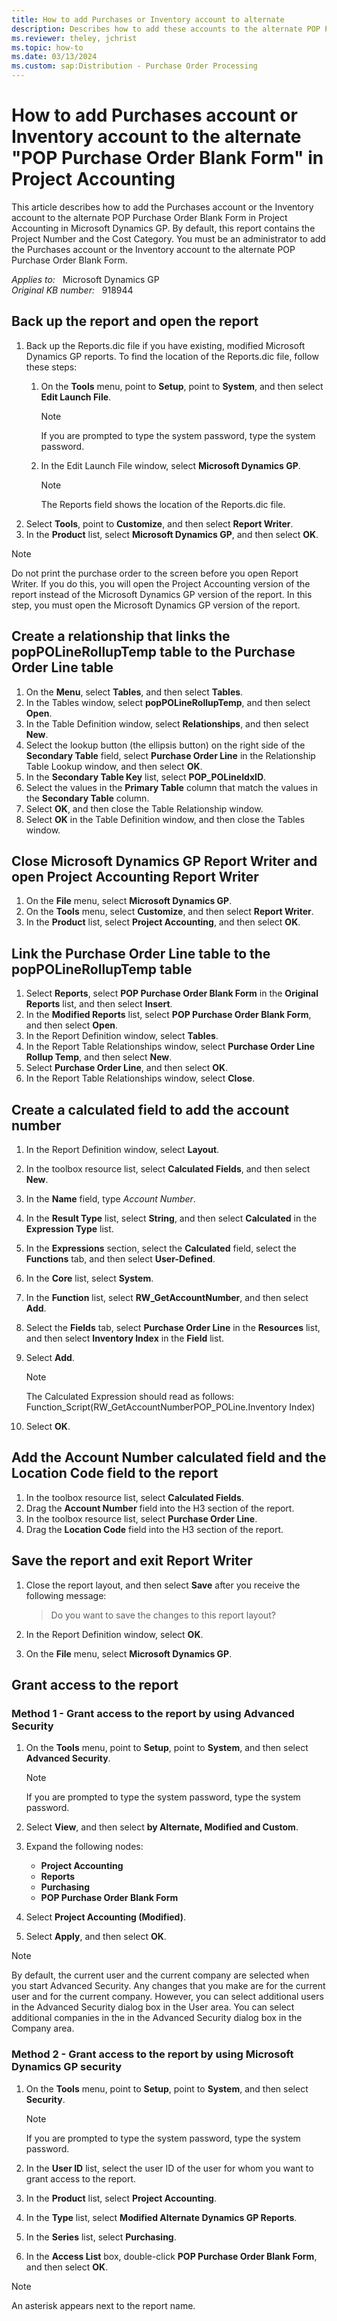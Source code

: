 ```yaml
---
title: How to add Purchases or Inventory account to alternate
description: Describes how to add these accounts to the alternate POP Purchase Order Blank Form. By default, this report contains the Project Number and the Cost Category. You must be an administrator to complete these steps.
ms.reviewer: theley, jchrist
ms.topic: how-to
ms.date: 03/13/2024
ms.custom: sap:Distribution - Purchase Order Processing
---
```

# How to add Purchases account or Inventory account to the alternate "POP Purchase Order Blank Form" in Project Accounting

This article describes how to add the Purchases account or the Inventory account to the alternate POP Purchase Order Blank Form in Project Accounting in Microsoft Dynamics GP. By default, this report contains the Project Number and the Cost Category. You must be an administrator to add the Purchases account or the Inventory account to the alternate POP Purchase Order Blank Form.

_Applies to:_ &nbsp; Microsoft Dynamics GP  
_Original KB number:_ &nbsp; 918944

## Back up the report and open the report

1. Back up the Reports.dic file if you have existing, modified Microsoft Dynamics GP reports. To find the location of the Reports.dic file, follow these steps:
   1. On the **Tools** menu, point to **Setup**, point to **System**, and then select **Edit Launch File**.

        > [!NOTE]
        > If you are prompted to type the system password, type the system password.
   2. In the Edit Launch File window, select **Microsoft Dynamics GP**.

        > [!NOTE]
        > The Reports field shows the location of the Reports.dic file.
2. Select **Tools**, point to **Customize**, and then select **Report Writer**.
3. In the **Product** list, select **Microsoft Dynamics GP**, and then select **OK**.

> [!NOTE]
> Do not print the purchase order to the screen before you open Report Writer. If you do this, you will open the Project Accounting version of the report instead of the Microsoft Dynamics GP version of the report. In this step, you must open the Microsoft Dynamics GP version of the report.

## Create a relationship that links the popPOLineRollupTemp table to the Purchase Order Line table

1. On the **Menu**, select **Tables**, and then select **Tables**.
2. In the Tables window, select **popPOLineRollupTemp**, and then select **Open**.
3. In the Table Definition window, select **Relationships**, and then select **New**.
4. Select the lookup button (the ellipsis button) on the right side of the **Secondary Table** field, select **Purchase Order Line** in the Relationship Table Lookup window, and then select **OK**.
5. In the **Secondary Table Key** list, select **POP_POLineIdxID**.
6. Select the values in the **Primary Table** column that match the values in the **Secondary Table** column.
7. Select **OK**, and then close the Table Relationship window.
8. Select **OK** in the Table Definition window, and then close the Tables window.

## Close Microsoft Dynamics GP Report Writer and open Project Accounting Report Writer

1. On the **File** menu, select **Microsoft Dynamics GP**.
2. On the **Tools** menu, select **Customize**, and then select **Report Writer**.
3. In the **Product** list, select **Project Accounting**, and then select **OK**.

## Link the Purchase Order Line table to the popPOLineRollupTemp table

1. Select **Reports**, select **POP Purchase Order Blank Form** in the **Original Reports** list, and then select **Insert**.
2. In the **Modified Reports** list, select **POP Purchase Order Blank Form**, and then select **Open**.
3. In the Report Definition window, select **Tables**.
4. In the Report Table Relationships window, select **Purchase Order Line Rollup Temp**, and then select **New**.
5. Select **Purchase Order Line**, and then select **OK**.
6. In the Report Table Relationships window, select **Close**.

## Create a calculated field to add the account number

1. In the Report Definition window, select **Layout**.
2. In the toolbox resource list, select **Calculated Fields**, and then select **New**.
3. In the **Name** field, type *Account Number*.
4. In the **Result Type** list, select **String**, and then select **Calculated** in the **Expression Type** list.
5. In the **Expressions** section, select the **Calculated** field, select the **Functions** tab, and then select **User-Defined**.
6. In the **Core** list, select **System**.
7. In the **Function** list, select **RW_GetAccountNumber**, and then select **Add**.
8. Select the **Fields** tab, select **Purchase Order Line** in the **Resources** list, and then select **Inventory Index** in the **Field** list.
9. Select **Add**.

    > [!NOTE]
    > The Calculated Expression should read as follows:  
    > Function_Script(RW_GetAccountNumberPOP_POLine.Inventory Index)

10. Select **OK**.

## Add the Account Number calculated field and the Location Code field to the report

1. In the toolbox resource list, select **Calculated Fields**.
2. Drag the **Account Number** field into the H3 section of the report.
3. In the toolbox resource list, select **Purchase Order Line**.
4. Drag the **Location Code** field into the H3 section of the report.

## Save the report and exit Report Writer

1. Close the report layout, and then select **Save** after you receive the following message:

   > Do you want to save the changes to this report layout?

2. In the Report Definition window, select **OK**.
3. On the **File** menu, select **Microsoft Dynamics GP**.

## Grant access to the report

### Method 1 - Grant access to the report by using Advanced Security

1. On the **Tools** menu, point to **Setup**, point to **System**, and then select **Advanced Security**.

    > [!NOTE]
    > If you are prompted to type the system password, type the system password.
2. Select **View**, and then select **by Alternate, Modified and Custom**.
3. Expand the following nodes:
   - **Project Accounting**
   - **Reports**
   - **Purchasing**
   - **POP Purchase Order Blank Form**
4. Select **Project Accounting (Modified)**.
5. Select **Apply**, and then select **OK**.

> [!NOTE]
> By default, the current user and the current company are selected when you start Advanced Security. Any changes that you make are for the current user and for the current company. However, you can select additional users in the Advanced Security dialog box in the User area. You can select additional companies in the in the Advanced Security dialog box in the Company area.

### Method 2 - Grant access to the report by using Microsoft Dynamics GP security

1. On the **Tools** menu, point to **Setup**, point to **System**, and then select **Security**.

    > [!NOTE]
    > If you are prompted to type the system password, type the system password.
2. In the **User ID** list, select the user ID of the user for whom you want to grant access to the report.
3. In the **Product** list, select **Project Accounting**.
4. In the **Type** list, select **Modified Alternate Dynamics GP Reports**.
5. In the **Series** list, select **Purchasing**.
6. In the **Access List** box, double-click **POP Purchase Order Blank Form**, and then select **OK**.

> [!NOTE]
> An asterisk appears next to the report name.
